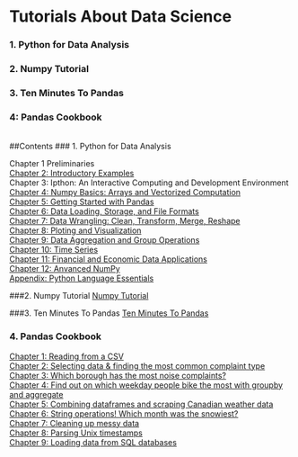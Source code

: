 # Tutorials About Data Science

### 1. Python for Data Analysis  
### 2. Numpy Tutorial  
### 3. Ten Minutes To Pandas
### 4: Pandas Cookbook
  
<br/>
##Contents
### 1. Python for Data Analysis  

 Chapter 1 Preliminaries    
[Chapter 2: Introductory Examples](http://nbviewer.jupyter.org/github/wangshuailong/Learn-Data-Science-the-Hard-Way/blob/master/book/Python_for_Data_Analysis/ch02.ipynb)  
 Chapter 3: Ipthon: An Interactive Computing and Development Environment  
[Chapter 4: Numpy Basics: Arrays and Vectorized Computation](http://nbviewer.jupyter.org/github/wangshuailong/Learn-Data-Science-the-Hard-Way/blob/master/book/Python_for_Data_Analysis/ch04.ipynb)  
[Chapter 5: Getting Started with Pandas](http://nbviewer.jupyter.org/github/wangshuailong/Learn-Data-Science-the-Hard-Way/blob/master/book/Python_for_Data_Analysis/ch05.ipynb)  
[Chapter 6: Data Loading, Storage, and File Formats](http://nbviewer.jupyter.org/github/wangshuailong/Learn-Data-Science-the-Hard-Way/blob/master/book/Python_for_Data_Analysis/ch06.ipynb)  
[Chapter 7: Data Wrangling: Clean, Transform, Merge, Reshape](http://nbviewer.jupyter.org/github/wangshuailong/Learn-Data-Science-the-Hard-Way/blob/master/book/Python_for_Data_Analysis/ch07.ipynb)  
[Chapter 8: Ploting and Visualization](http://nbviewer.jupyter.org/github/wangshuailong/Learn-Data-Science-the-Hard-Way/blob/master/book/Python_for_Data_Analysis/ch08.ipynb)  
[Chapter 9: Data Aggregation and Group Operations](http://nbviewer.jupyter.org/github/wangshuailong/Learn-Data-Science-the-Hard-Way/blob/master/book/Python_for_Data_Analysis/ch09.ipynb)  
[Chapter 10: Time Series](http://nbviewer.jupyter.org/github/wangshuailong/Learn-Data-Science-the-Hard-Way/blob/master/book/Python_for_Data_Analysis/ch10.ipynb)  
[Chapter 11: Financial and Economic Data Applications](http://nbviewer.jupyter.org/github/wangshuailong/Learn-Data-Science-the-Hard-Way/blob/master/book/Python_for_Data_Analysis/ch11.ipynb)  
[Chapter 12: Anvanced NumPy](http://nbviewer.jupyter.org/github/wangshuailong/Learn-Data-Science-the-Hard-Way/blob/master/book/Python_for_Data_Analysis/ch12.ipynb)  
[Appendix: Python Language Essentials](http://nbviewer.jupyter.org/github/wangshuailong/Learn-Data-Science-the-Hard-Way/blob/master/book/Python_for_Data_Analysis/appendix.ipynb)  


###2. Numpy Tutorial
[Numpy Tutorial](http://nbviewer.ipython.org/urls/raw.githubusercontent.com/wangshuailong/Learn-Data-Science-the-Hard-Way/master/NumPy/tutorial/numpy_tutorial/numpy_tutorial.ipynb)  
  

###3. Ten Minutes To Pandas
[Ten Minutes To Pandas](http://nbviewer.ipython.org/urls/raw.githubusercontent.com/wangshuailong/Learn-Data-Science-the-Hard-Way/master/Pandas/ten_minutes_to_pandas/ten_minutes_to_pandas.ipynb)
### 4. Pandas Cookbook
[Chapter 1: Reading from a CSV](http://nbviewer.ipython.org/urls/raw.githubusercontent.com/wangshuailong/Learn-Data-Science-the-Hard-Way/master/Pandas/pandas_cookbook/ch01.ipynb)  
[Chapter 2: Selecting data & finding the most common complaint type ](https://raw.githubusercontent.com/wangshuailong/Learn-Data-Science-the-Hard-Way/master/Pandas/pandas_cookbook/ch02.ipynb)  
[Chapter 3: Which borough has the most noise complaints?](https://raw.githubusercontent.com/wangshuailong/Learn-Data-Science-the-Hard-Way/master/Pandas/pandas_cookbook/ch03.ipynb)  
[Chapter 4: Find out on which weekday people bike the most with groupby and aggregate](https://raw.githubusercontent.com/wangshuailong/Learn-Data-Science-the-Hard-Way/master/Pandas/pandas_cookbook/ch04.ipynb)    
[Chapter 5: Combining dataframes and scraping Canadian weather data ](https://raw.githubusercontent.com/wangshuailong/Learn-Data-Science-the-Hard-Way/master/Pandas/pandas_cookbook/ch05.ipynb)  
[Chapter 6: String operations! Which month was the snowiest?](https://raw.githubusercontent.com/wangshuailong/Learn-Data-Science-the-Hard-Way/master/Pandas/pandas_cookbook/ch06.ipynb)  
[Chapter 7: Cleaning up messy data ](https://raw.githubusercontent.com/wangshuailong/Learn-Data-Science-the-Hard-Way/master/Pandas/pandas_cookbook/ch07.ipynb)  
[Chapter 8: Parsing Unix timestamps ](https://raw.githubusercontent.com/wangshuailong/Learn-Data-Science-the-Hard-Way/master/Pandas/pandas_cookbook/ch08.ipynb)  
[Chapter 9: Loading data from SQL databases ](https://raw.githubusercontent.com/wangshuailong/Learn-Data-Science-the-Hard-Way/master/Pandas/pandas_cookbook/ch09.ipynb)

